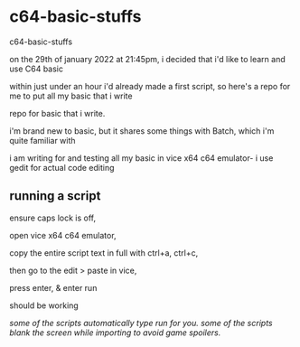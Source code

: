 # c64-basic-stuffs

c64-basic-stuffs

on the 29th of january 2022 at 21:45pm, i decided that i'd like to learn and use C64 basic

within just under an hour i'd already made a first script, so here's a repo for me to put all my basic that i write

repo for basic that i write.

i'm brand new to basic, but it shares some things with Batch, which i'm quite familiar with

i am writing for and testing all my basic in vice x64 c64 emulator- i use gedit for actual code editing

## running a script

ensure caps lock is off, 

open vice x64 c64 emulator, 

copy the entire script text in full with ctrl+a, ctrl+c, 

then go to the edit > paste in vice, 

press enter, & enter run

should be working

*some of the scripts automatically type run for you. some of the scripts blank the screen while importing to avoid game spoilers.*

